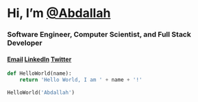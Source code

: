 # Hi, I’m [@Abdallah](https://github.com/Asolima)
### Software Engineer, Computer Scientist, and Full Stack Developer

#### [Email](abdallahsolimen@gmail.com) [LinkedIn](https://www.linkedin.com/in/abdallahsoliman/) [Twitter](https://twitter.com/SolimenAbdallah)
```py
def HelloWorld(name):
    return 'Hello World, I am ' + name + '!'
    
HelloWorld('Abdallah')
```
